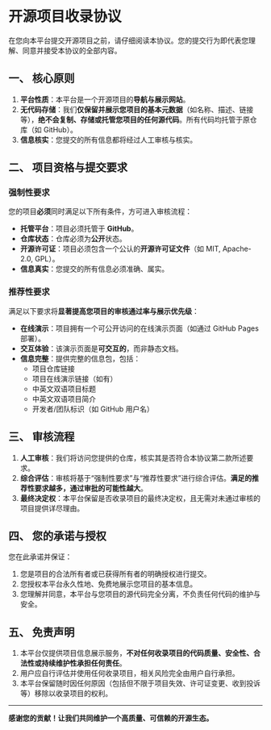 # 开源项目收录协议

在您向本平台提交开源项目之前，请仔细阅读本协议。您的提交行为即代表您理解、同意并接受本协议的全部内容。

## 一、 核心原则

1.  **平台性质**：本平台是一个开源项目的**导航与展示网站**。
2.  **无代码存储**：我们**仅保留并展示您项目的基本元数据**（如名称、描述、链接等），**绝不会复制、存储或托管您项目的任何源代码**。所有代码均托管于原仓库（如 GitHub）。
3.  **信息核实**：您提交的所有信息都将经过人工审核与核实。

## 二、 项目资格与提交要求

### 强制性要求
您的项目**必须**同时满足以下所有条件，方可进入审核流程：

- **托管平台**：项目必须托管于 **GitHub**。
- **仓库状态**：仓库必须为**公开**状态。
- **开源许可证**：项目必须包含一个公认的**开源许可证文件**（如 MIT, Apache-2.0, GPL）。
- **信息真实**：您提交的所有信息必须准确、属实。

### 推荐性要求
满足以下要求将**显著提高您项目的审核通过率与展示优先级**：

- **在线演示**：项目拥有一个可公开访问的在线演示页面（如通过 GitHub Pages 部署）。
- **交互体验**：该演示页面是**可交互的**，而非静态文档。
- **信息完整**：提供完整的信息包，包括：
  - 项目仓库链接
  - 项目在线演示链接（如有）
  - 中英文双语项目标题
  - 中英文双语项目简介
  - 开发者/团队标识（如 GitHub 用户名）

## 三、 审核流程

1.  **人工审核**：我们将访问您提供的仓库，核实其是否符合本协议第二款所述要求。
2.  **综合评估**：审核将基于“强制性要求”与“推荐性要求”进行综合评估。**满足的推荐性要求越多，通过审批的可能性越大**。
3.  **最终决定权**：本平台保留是否收录项目的最终决定权，且无需对未通过审核的项目提供详尽理由。

## 四、 您的承诺与授权

您在此承诺并保证：

1.  您是项目的合法所有者或已获得所有者的明确授权进行提交。
2.  您授权本平台永久性地、免费地展示您项目的基本信息。
3.  您理解并同意，本平台与您项目的源代码完全分离，不负责任何代码的维护与安全。

## 五、 免责声明

1.  本平台仅提供项目信息展示服务，**不对任何收录项目的代码质量、安全性、合法性或持续维护性承担任何责任**。
2.  用户应自行评估并使用任何收录项目，相关风险完全由用户自行承担。
3.  本平台保留随时因任何原因（包括但不限于项目失效、许可证变更、收到投诉等）移除以收录项目的权利。

---
**感谢您的贡献！让我们共同维护一个高质量、可信赖的开源生态。**